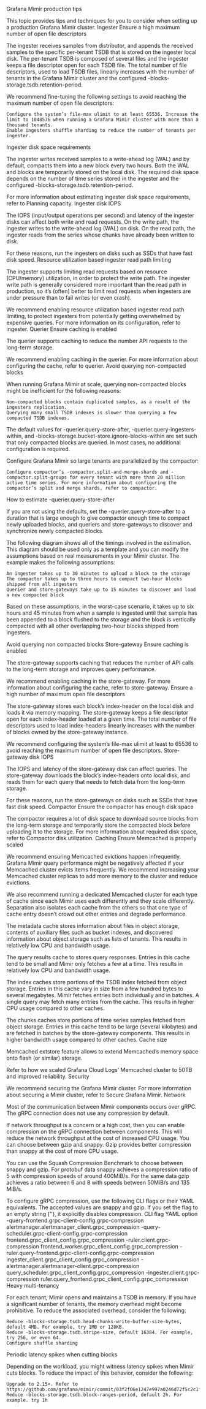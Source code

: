 Grafana Mimir production tips

This topic provides tips and techniques for you to consider when setting up a production Grafana Mimir cluster.
Ingester
Ensure a high maximum number of open file descriptors

The ingester receives samples from distributor, and appends the received samples to the specific per-tenant TSDB that is stored on the ingester local disk. The per-tenant TSDB is composed of several files and the ingester keeps a file descriptor open for each TSDB file. The total number of file descriptors, used to load TSDB files, linearly increases with the number of tenants in the Grafana Mimir cluster and the configured -blocks-storage.tsdb.retention-period.

We recommend fine-tuning the following settings to avoid reaching the maximum number of open file descriptors:

    Configure the system’s file-max ulimit to at least 65536. Increase the limit to 1048576 when running a Grafana Mimir cluster with more than a thousand tenants.
    Enable ingesters shuffle sharding to reduce the number of tenants per ingester.

Ingester disk space requirements

The ingester writes received samples to a write-ahead log (WAL) and by default, compacts them into a new block every two hours. Both the WAL and blocks are temporarily stored on the local disk. The required disk space depends on the number of time series stored in the ingester and the configured -blocks-storage.tsdb.retention-period.

For more information about estimating ingester disk space requirements, refer to Planning capacity.
Ingester disk IOPS

The IOPS (input/output operations per second) and latency of the ingester disks can affect both write and read requests. On the write path, the ingester writes to the write-ahead log (WAL) on disk. On the read path, the ingester reads from the series whose chunks have already been written to disk.

For these reasons, run the ingesters on disks such as SSDs that have fast disk speed.
Resource utilization based ingester read path limiting

The ingester supports limiting read requests based on resource (CPU/memory) utilization, in order to protect the write path. The ingester write path is generally considered more important than the read path in production, so it’s (often) better to limit read requests when ingesters are under pressure than to fail writes (or even crash).

We recommend enabling resource utilization based ingester read path limiting, to protect ingesters from potentially getting overwhelmed by expensive queries. For more information on its configuration, refer to ingester.
Querier
Ensure caching is enabled

The querier supports caching to reduce the number API requests to the long-term storage.

We recommend enabling caching in the querier. For more information about configuring the cache, refer to querier.
Avoid querying non-compacted blocks

When running Grafana Mimir at scale, querying non-compacted blocks might be inefficient for the following reasons:

    Non-compacted blocks contain duplicated samples, as a result of the ingesters replication.
    Querying many small TSDB indexes is slower than querying a few compacted TSDB indexes.

The default values for -querier.query-store-after, -querier.query-ingesters-within, and -blocks-storage.bucket-store.ignore-blocks-within are set such that only compacted blocks are queried. In most cases, no additional configuration is required.

Configure Grafana Mimir so large tenants are parallelized by the compactor:

    Configure compactor’s -compactor.split-and-merge-shards and -compactor.split-groups for every tenant with more than 20 million active time series. For more information about configuring the compactor’s split and merge shards, refer to compactor.

How to estimate -querier.query-store-after

If you are not using the defaults, set the -querier.query-store-after to a duration that is large enough to give compactor enough time to compact newly uploaded blocks, and queriers and store-gateways to discover and synchronize newly compacted blocks.

The following diagram shows all of the timings involved in the estimation. This diagram should be used only as a template and you can modify the assumptions based on real measurements in your Mimir cluster. The example makes the following assumptions:

    An ingester takes up to 30 minutes to upload a block to the storage
    The compactor takes up to three hours to compact two-hour blocks shipped from all ingesters
    Querier and store-gateways take up to 15 minutes to discover and load a new compacted block

Based on these assumptions, in the worst-case scenario, it takes up to six hours and 45 minutes from when a sample is ingested until that sample has been appended to a block flushed to the storage and the block is vertically compacted with all other overlapping two-hour blocks shipped from ingesters.

Avoid querying non compacted blocks
Store-gateway
Ensure caching is enabled

The store-gateway supports caching that reduces the number of API calls to the long-term storage and improves query performance.

We recommend enabling caching in the store-gateway. For more information about configuring the cache, refer to store-gateway.
Ensure a high number of maximum open file descriptors

The store-gateway stores each block’s index-header on the local disk and loads it via memory mapping. The store-gateway keeps a file descriptor open for each index-header loaded at a given time. The total number of file descriptors used to load index-headers linearly increases with the number of blocks owned by the store-gateway instance.

We recommend configuring the system’s file-max ulimit at least to 65536 to avoid reaching the maximum number of open file descriptors.
Store-gateway disk IOPS

The IOPS and latency of the store-gateway disk can affect queries. The store-gateway downloads the block’s index-headers onto local disk, and reads them for each query that needs to fetch data from the long-term storage.

For these reasons, run the store-gateways on disks such as SSDs that have fast disk speed.
Compactor
Ensure the compactor has enough disk space

The compactor requires a lot of disk space to download source blocks from the long-term storage and temporarily store the compacted block before uploading it to the storage. For more information about required disk space, refer to Compactor disk utilization.
Caching
Ensure Memcached is properly scaled

We recommend ensuring Memcached evictions happen infrequently. Grafana Mimir query performance might be negatively affected if your Memcached cluster evicts items frequently. We recommend increasing your Memcached cluster replicas to add more memory to the cluster and reduce evictions.

We also recommend running a dedicated Memcached cluster for each type of cache since each Mimir uses each differently and they scale differently. Separation also isolates each cache from the others so that one type of cache entry doesn’t crowd out other entries and degrade performance.

The metadata cache stores information about files in object storage, contents of auxiliary files such as bucket indexes, and discovered information about object storage such as lists of tenants. This results in relatively low CPU and bandwidth usage.

The query results cache to stores query responses. Entries in this cache tend to be small and Mimir only fetches a few at a time. This results in relatively low CPU and bandwidth usage.

The index caches store portions of the TSDB index fetched from object storage. Entries in this cache vary in size from a few hundred bytes to several megabytes. Mimir fetches entries both individually and in batches. A single query may fetch many entries from the cache. This results in higher CPU usage compared to other caches.

The chunks caches store portions of time series samples fetched from object storage. Entries in this cache tend to be large (several kilobytes) and are fetched in batches by the store-gateway components. This results in higher bandwidth usage compared to other caches.
Cache size

Memcached extstore feature allows to extend Memcached’s memory space onto flash (or similar) storage.

Refer to how we scaled Grafana Cloud Logs’ Memcached cluster to 50TB and improved reliability.
Security

We recommend securing the Grafana Mimir cluster. For more information about securing a Mimir cluster, refer to Secure Grafana Mimir.
Network

Most of the communication between Mimir components occurs over gRPC. The gRPC connection does not use any compression by default.

If network throughput is a concern or a high cost, then you can enable compression on the gRPC connection between components. This will reduce the network throughput at the cost of increased CPU usage. You can choose between gzip and snappy. Gzip provides better compression than snappy at the cost of more CPU usage.

You can use the Squash Compression Benchmark to choose between snappy and gzip. For protobuf data snappy achieves a compression ratio of 5 with compression speeds of around 400MiB/s. For the same data gzip achieves a ratio between 6 and 8 with speeds between 50MiB/s and 135 MiB/s.

To configure gRPC compression, use the following CLI flags or their YAML equivalents. The accepted values are snappy and gzip. If you set the flag to an empty string (''), it explicitly disables compression.
CLI flag	YAML option
-query-frontend.grpc-client-config.grpc-compression	alertmanager.alertmanager_client.grpc_compression
-query-scheduler.grpc-client-config.grpc-compression	frontend.grpc_client_config.grpc_compression
-ruler.client.grpc-compression	frontend_worker.grpc_client_config.grpc_compression
-ruler.query-frontend.grpc-client-config.grpc-compression	ingester_client.grpc_client_config.grpc_compression
-alertmanager.alertmanager-client.grpc-compression	query_scheduler.grpc_client_config.grpc_compression
-ingester.client.grpc-compression	ruler.query_frontend.grpc_client_config.grpc_compression
Heavy multi-tenancy

For each tenant, Mimir opens and maintains a TSDB in memory. If you have a significant number of tenants, the memory overhead might become prohibitive. To reduce the associated overhead, consider the following:

    Reduce -blocks-storage.tsdb.head-chunks-write-buffer-size-bytes, default 4MB. For example, try 1MB or 128KB.
    Reduce -blocks-storage.tsdb.stripe-size, default 16384. For example, try 256, or even 64.
    Configure shuffle sharding

Periodic latency spikes when cutting blocks

Depending on the workload, you might witness latency spikes when Mimir cuts blocks. To reduce the impact of this behavior, consider the following:

    Upgrade to 2.15+. Refer to https://github.com/grafana/mimir/commit/03f2f06e1247e997a0246d72f5c2c1fd9bd386df.
    Reduce -blocks-storage.tsdb.block-ranges-period, default 2h. For example. try 1h
